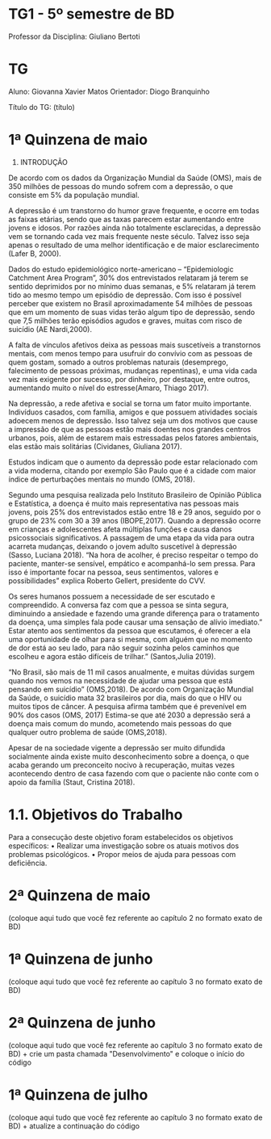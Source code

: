 # TG1 - 5º semestre de BD

 

Professor da Disciplina: Giuliano Bertoti 

 

# TG

 

Aluno: Giovanna Xavier Matos
Orientador: Diogo Branquinho

 

Título do TG: (título)

# 1ª Quinzena de maio

 1. INTRODUÇÃO


De acordo com os dados da Organização Mundial da Saúde (OMS), mais de 350 milhões de pessoas do mundo sofrem com a depressão, o que consiste em 5% da população mundial.

A depressão é um transtorno do humor grave frequente, e ocorre em  todas as faixas etárias, sendo que as taxas parecem estar aumentando entre jovens e idosos. Por razões ainda não totalmente esclarecidas, a depressão vem se tornando cada vez mais frequente neste século. Talvez isso seja apenas o resultado de uma melhor identificação e de maior esclarecimento (Lafer B, 2000). 

Dados do estudo epidemiológico norte-americano – “Epidemiologic Catchment Area Program”, 30% dos entrevistados relataram já terem se sentido deprimidos por no mínimo duas semanas, e 5% relataram já terem tido ao mesmo tempo um episódio de depressão. Com isso é possível perceber que existem no Brasil aproximadamente 54 milhões de pessoas que em um momento de suas vidas terão algum tipo de depressão, sendo que 7,5 milhões terão episódios agudos e graves, muitas com risco de suicídio (AE Nardi,2000). 

A falta de vínculos afetivos deixa as pessoas mais suscetíveis a transtornos mentais, com menos tempo para usufruir do convívio com as pessoas de quem gostam, somado a outros problemas naturais (desemprego, falecimento de pessoas próximas, mudanças repentinas), e uma vida cada vez mais exigente por sucesso, por dinheiro, por destaque, entre outros, aumentando muito o nível do estresse(Amaro, Thiago 2017). 

Na depressão, a rede afetiva e social se torna um fator muito importante. Indivíduos casados, com família, amigos e que possuem atividades sociais adoecem menos de depressão. Isso talvez seja um dos motivos que cause a impressão de que as pessoas estão mais doentes nos grandes centros urbanos, pois, além de estarem mais estressadas pelos fatores ambientais, elas estão mais solitárias (Cividanes, Giuliana 2017). 

Estudos indicam que o aumento da depressão pode estar relacionado com a vida moderna, citando por exemplo São Paulo que é a cidade com maior índice de perturbações mentais no mundo (OMS, 2018). 

Segundo uma pesquisa realizada pelo Instituto Brasileiro de Opinião Pública e Estatística, a doença é muito mais representativa nas pessoas mais jovens, pois 25% dos entrevistados estão entre 18 e 29 anos, seguido por o grupo de 23% com 30 a 39 anos (IBOPE,2017). 
Quando a depressão ocorre em crianças e adolescentes afeta múltiplas funções e causa danos psicossociais significativos. A passagem de uma etapa da vida para outra acarreta mudanças, deixando o jovem adulto suscetível à depressão (Sasso, Luciana 2018). 
“Na hora de acolher, é preciso respeitar o tempo do paciente, manter-se sensível, empático e acompanhá-lo sem pressa. Para isso é importante focar na pessoa, seus sentimentos, valores e possibilidades” explica Roberto Gellert, presidente do CVV.  

Os seres humanos possuem a necessidade de ser escutado e compreendido. A conversa faz com que a pessoa se sinta segura, diminuindo a ansiedade e fazendo uma grande diferença para o tratamento da doença, uma simples fala pode causar uma sensação de alívio imediato.” Estar atento aos sentimentos da pessoa que escutamos, é oferecer a  ela uma oportunidade de olhar para si mesma, com alguém que no momento de dor está  ao seu lado, para não seguir sozinha pelos caminhos que escolheu e agora estão difíceis de trilhar.” (Santos,Julia 2019). 

“No Brasil, são mais de 11 mil casos anualmente, e muitas dúvidas surgem quando nos vemos na necessidade de ajudar uma pessoa que está pensando em suicídio” (OMS,2018). 
De acordo com Organização Mundial da Saúde, o suicídio mata 32 brasileiros por dia, mais do que o HIV ou muitos tipos de câncer. A pesquisa afirma também que é prevenível em 90% dos casos (OMS, 2017) Estima-se que até 2030 a depressão será a doença mais comum do mundo, acometendo mais pessoas do que qualquer outro problema de saúde 
(OMS,2018).

 Apesar de na sociedade vigente a depressão ser muito difundida socialmente ainda existe muito desconhecimento sobre a doença, o que acaba gerando um preconceito nocivo à recuperação, muitas vezes acontecendo dentro de casa fazendo com que o paciente não conte com o apoio da família (Staut, Cristina 2018). 

# 1.1. Objetivos do Trabalho 

Para a consecução deste objetivo foram estabelecidos os objetivos específicos:
•	Realizar uma investigação sobre os atuais motivos dos problemas psicológicos.
•	Propor meios de ajuda para pessoas com deficiência.

 

# 2ª Quinzena de maio

 

(coloque aqui tudo que você fez referente ao capítulo 2 no formato exato de BD)

 

# 1ª Quinzena de junho
 
(coloque aqui tudo que você fez referente ao capítulo 3 no formato exato de BD)

 

# 2ª Quinzena de junho

 

(coloque aqui tudo que você fez referente ao capítulo 3 no formato exato de BD) + crie um pasta chamada "Desenvolvimento" e coloque o início do código

 

# 1ª Quinzena de julho

 

(coloque aqui tudo que você fez referente ao capítulo 3 no formato exato de BD) + atualize a continuação do código
